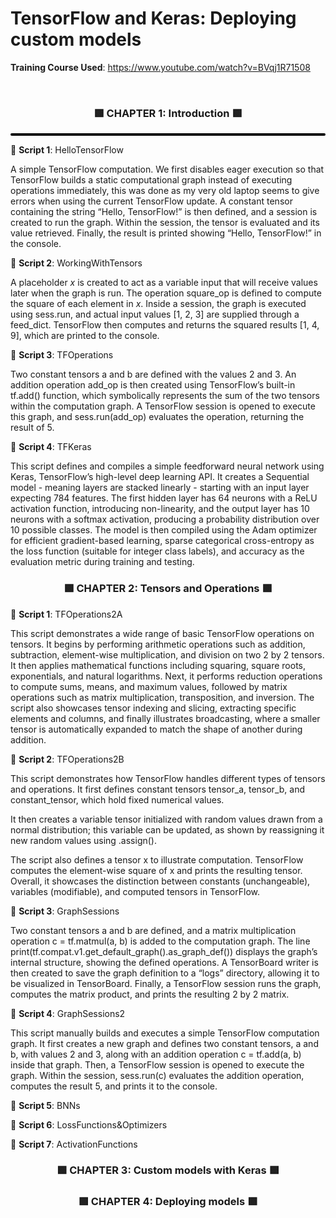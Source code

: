 # TensorFlow and Keras: Deploying custom models

**Training Course Used**: https://www.youtube.com/watch?v=BVqj1R71508

<br /> 

<div align="center">
  <h3>🟩 CHAPTER 1: Introduction 🟩</h3>
</div>



<div style="height: 4px; background-color: black; width: 100%; border-radius: 2px;"></div>


🔹 **Script 1**: HelloTensorFlow

A simple TensorFlow computation. We first disables eager execution so that TensorFlow builds a static computational graph instead of executing operations immediately, this was done as my very old laptop seems to give errors when using the current TensorFlow update. A constant tensor containing the string “Hello, TensorFlow!” is then defined, and a session is created to run the graph. Within the session, the tensor is evaluated and its value retrieved. Finally, the result is printed showing “Hello, TensorFlow!” in the console.

🔹 **Script 2**: WorkingWithTensors

A placeholder *x* is created to act as a variable input that will receive values later when the graph is run. The operation square_op is defined to compute the square of each element in *x*. Inside a session, the graph is executed using sess.run, and actual input values [1, 2, 3] are supplied through a feed_dict. TensorFlow then computes and returns the squared results [1, 4, 9], which are printed to the console.

🔹 **Script 3**: TFOperations

Two constant tensors a and b are defined with the values 2 and 3. An addition operation add_op is then created using TensorFlow’s built-in tf.add() function, which symbolically represents the sum of the two tensors within the computation graph. A TensorFlow session is opened to execute this graph, and sess.run(add_op) evaluates the operation, returning the result of 5.

🔹 **Script 4**: TFKeras

This script defines and compiles a simple feedforward neural network using Keras, TensorFlow’s high-level deep learning API. It creates a Sequential model - meaning layers are stacked linearly - starting with an input layer expecting 784 features. The first hidden layer has 64 neurons with a ReLU activation function, introducing non-linearity, and the output layer has 10 neurons with a softmax activation, producing a probability distribution over 10 possible classes. The model is then compiled using the Adam optimizer for efficient gradient-based learning, sparse categorical cross-entropy as the loss function (suitable for integer class labels), and accuracy as the evaluation metric during training and testing.



<div align="center">
  <h3>🟩 CHAPTER 2: Tensors and Operations 🟩</h3>
</div>

🔹 **Script 1**: TFOperations2A

This script demonstrates a wide range of basic TensorFlow operations on tensors. It begins by performing arithmetic operations such as addition, subtraction, element-wise multiplication, and division on two 2 by 2 tensors. It then applies mathematical functions including squaring, square roots, exponentials, and natural logarithms. Next, it performs reduction operations to compute sums, means, and maximum values, followed by matrix operations such as matrix multiplication, transposition, and inversion. The script also showcases tensor indexing and slicing, extracting specific elements and columns, and finally illustrates broadcasting, where a smaller tensor is automatically expanded to match the shape of another during addition.

🔹 **Script 2**: TFOperations2B

This script demonstrates how TensorFlow handles different types of tensors and operations. It first defines constant tensors tensor_a, tensor_b, and constant_tensor, which hold fixed numerical values. 

It then creates a variable tensor initialized with random values drawn from a normal distribution; this variable can be updated, as shown by reassigning it new random values using .assign(). 

The script also defines a tensor x to illustrate computation. TensorFlow computes the element-wise square of x and prints the resulting tensor. Overall, it showcases the distinction between constants (unchangeable), variables (modifiable), and computed tensors in TensorFlow.

🔹 **Script 3**: GraphSessions

Two constant tensors a and b are defined, and a matrix multiplication operation c = tf.matmul(a, b) is added to the computation graph. The line print(tf.compat.v1.get_default_graph().as_graph_def()) displays the graph’s internal structure, showing the defined operations. A TensorBoard writer is then created to save the graph definition to a “logs” directory, allowing it to be visualized in TensorBoard. Finally, a TensorFlow session runs the graph, computes the matrix product, and prints the resulting 2 by 2 matrix.

🔹 **Script 4**: GraphSessions2

This script manually builds and executes a simple TensorFlow computation graph. It first creates a new graph and defines two constant tensors, a and b, with values 2 and 3, along with an addition operation c = tf.add(a, b) inside that graph. Then, a TensorFlow session is opened to execute the graph. Within the session, sess.run(c) evaluates the addition operation, computes the result 5, and prints it to the console.

🔹 **Script 5**: BNNs

🔹 **Script 6**: LossFunctions&Optimizers

🔹 **Script 7**: ActivationFunctions

<div align="center">
  <h3>🟩 CHAPTER 3: Custom models with Keras 🟩</h3>
</div>

<div align="center">
  <h3>🟩 CHAPTER 4: Deploying models 🟩</h3>
</div>

